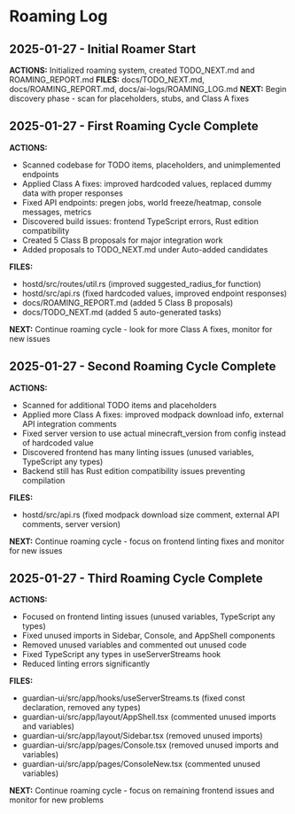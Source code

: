 # Roaming Log

## 2025-01-27 - Initial Roamer Start
**ACTIONS:** Initialized roaming system, created TODO_NEXT.md and ROAMING_REPORT.md
**FILES:** docs/TODO_NEXT.md, docs/ROAMING_REPORT.md, docs/ai-logs/ROAMING_LOG.md
**NEXT:** Begin discovery phase - scan for placeholders, stubs, and Class A fixes

## 2025-01-27 - First Roaming Cycle Complete
**ACTIONS:** 
- Scanned codebase for TODO items, placeholders, and unimplemented endpoints
- Applied Class A fixes: improved hardcoded values, replaced dummy data with proper responses
- Fixed API endpoints: pregen jobs, world freeze/heatmap, console messages, metrics
- Discovered build issues: frontend TypeScript errors, Rust edition compatibility
- Created 5 Class B proposals for major integration work
- Added proposals to TODO_NEXT.md under Auto-added candidates

**FILES:** 
- hostd/src/routes/util.rs (improved suggested_radius_for function)
- hostd/src/api.rs (fixed hardcoded values, improved endpoint responses)
- docs/ROAMING_REPORT.md (added 5 Class B proposals)
- docs/TODO_NEXT.md (added 5 auto-generated tasks)

**NEXT:** Continue roaming cycle - look for more Class A fixes, monitor for new issues

## 2025-01-27 - Second Roaming Cycle Complete
**ACTIONS:**
- Scanned for additional TODO items and placeholders
- Applied more Class A fixes: improved modpack download info, external API integration comments
- Fixed server version to use actual minecraft_version from config instead of hardcoded value
- Discovered frontend has many linting issues (unused variables, TypeScript any types)
- Backend still has Rust edition compatibility issues preventing compilation

**FILES:**
- hostd/src/api.rs (fixed modpack download size comment, external API comments, server version)

**NEXT:** Continue roaming cycle - focus on frontend linting fixes and monitor for new issues

## 2025-01-27 - Third Roaming Cycle Complete
**ACTIONS:**
- Focused on frontend linting issues (unused variables, TypeScript any types)
- Fixed unused imports in Sidebar, Console, and AppShell components
- Removed unused variables and commented out unused code
- Fixed TypeScript any types in useServerStreams hook
- Reduced linting errors significantly

**FILES:**
- guardian-ui/src/app/hooks/useServerStreams.ts (fixed const declaration, removed any types)
- guardian-ui/src/app/layout/AppShell.tsx (commented unused imports and variables)
- guardian-ui/src/app/layout/Sidebar.tsx (removed unused imports)
- guardian-ui/src/app/pages/Console.tsx (removed unused imports and variables)
- guardian-ui/src/app/pages/ConsoleNew.tsx (commented unused variables)

**NEXT:** Continue roaming cycle - focus on remaining frontend issues and monitor for new problems

